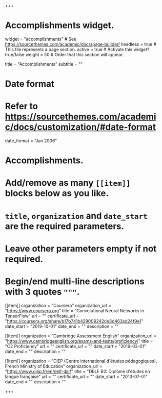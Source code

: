 +++
# Accomplishments widget.
widget = "accomplishments"  # See https://sourcethemes.com/academic/docs/page-builder/
headless = true  # This file represents a page section.
active = true  # Activate this widget? true/false
weight = 50  # Order that this section will appear.

title = "Accomplish&shy;ments"
subtitle = ""

# Date format
#   Refer to https://sourcethemes.com/academic/docs/customization/#date-format
date_format = "Jan 2006"

# Accomplishments.
#   Add/remove as many `[[item]]` blocks below as you like.
#   `title`, `organization` and `date_start` are the required parameters.
#   Leave other parameters empty if not required.
#   Begin/end multi-line descriptions with 3 quotes `"""`.

[[item]]
  organization = "Coursera"
  organization_url = "https://www.coursera.org"
  title = "Convolutional Neural Networks in TensorFlow"
  url = ""
  certificate_url = "https://coursera.org/share/b17b741b429009242de3d463ad24f9e1"
  date_start = "2019-10-01"
  date_end = ""
  description = ""

[[item]]
  organization = "Cambridge Assessment English"
  organization_url = "https://www.cambridgeenglish.org/exams-and-tests/proficiency/"
  title = "C2 Proficiency"
  url = ""
  certificate_url = ""
  date_start = "2019-03-01"
  date_end = ""
  description = ""
  
[[item]]
  organization = "CIEP (Centre international d'études pédagogiques), French Ministry of Education"
  organization_url = "https://www.ciep.fr/en/delf-dalf"
  title = "DELF B2: Diplôme d'études en langue française"
  url = ""
  certificate_url = ""
  date_start = "2013-07-01"
  date_end = ""
  description = ""

+++
